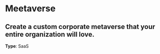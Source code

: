 # Meetaverse

## Create a custom corporate metaverse that your entire organization will love.

**Type**: SaaS
